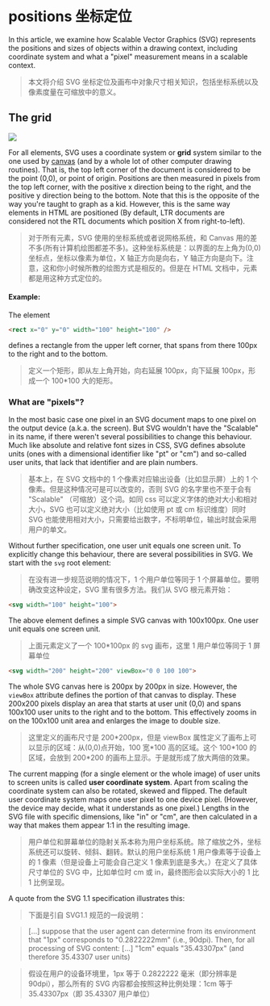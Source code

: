 # positions 坐标定位

In this article, we examine how Scalable Vector Graphics (SVG) represents the positions and sizes of objects within a drawing context, including coordinate system and what a "pixel" measurement means in a scalable context.

> 本文将介绍 SVG 坐标定位及画布中对象尺寸相关知识，包括坐标系统以及像素度量在可缩放中的意义。

## The grid

![](/images/mdnSvg/Canvas_default_grid.png)

For all elements, SVG uses a coordinate system or **grid** system similar to the one used by [canvas](/) (and by a whole lot of other computer drawing routines). That is, the top left corner of the document is considered to be the point (0,0), or point of origin. Positions are then measured in pixels from the top left corner, with the positive x direction being to the right, and the positive y direction being to the bottom. Note that this is the opposite of the way you're taught to graph as a kid. However, this is the same way elements in HTML are positioned (By default, LTR documents are considered not the RTL documents which position X from right-to-left).

> 对于所有元素，SVG 使用的坐标系统或者说网格系统，和 Canvas 用的差不多(所有计算机绘图都差不多)。这种坐标系统是：以界面的左上角为(0,0)坐标点，坐标以像素为单位，X 轴正方向是向右，Y 轴正方向是向下。注意，这和你小时候所教的绘图方式是相反的。但是在 HTML 文档中，元素都是用这种方式定位的。

#### Example:

The element

```html
<rect x="0" y="0" width="100" height="100" />
```

defines a rectangle from the upper left corner, that spans from there 100px to the right and to the bottom.

> 定义一个矩形，即从左上角开始，向右延展 100px，向下延展 100px，形成一个 100\*100 大的矩形。

### What are "pixels"?

In the most basic case one pixel in an SVG document maps to one pixel on the output device (a.k.a. the screen). But SVG wouldn't have the "Scalable" in its name, if there weren't several possibilities to change this behaviour. Much like absolute and relative font sizes in CSS, SVG defines absolute units (ones with a dimensional identifier like "pt" or "cm") and so-called user units, that lack that identifier and are plain numbers.

> 基本上，在 SVG 文档中的 1 个像素对应输出设备（比如显示屏）上的 1 个像素。但是这种情况可是可以改变的，否则 SVG 的名字里也不至于会有 "Scalable" （可缩放）这个词。如同 css 可以定义字体的绝对大小和相对大小，SVG 也可以定义绝对大小（比如使用 pt 或 cm 标识维度）同时 SVG 也能使用相对大小，只需要给出数字，不标明单位，输出时就会采用用户的单文。

Without further specification, one user unit equals one screen unit. To explicitly change this behaviour, there are several possibilities in SVG. We start with the `svg` root element:

> 在没有进一步规范说明的情况下，1 个用户单位等同于 1 个屏幕单位。要明确改变这种设定，SVG 里有很多方法。我们从 SVG 根元素开始：

```html
<svg width="100" height="100">
```

The above element defines a simple SVG canvas with 100x100px. One user unit equals one screen unit.

> 上面元素定义了一个 100\*100px 的 svg 画布，这里 1 用户单位等同于 1 屏幕单位

```html
<svg width="200" height="200" viewBox="0 0 100 100">
```

The whole SVG canvas here is 200px by 200px in size. However, the `viewBox` attribute defines the portion of that canvas to display. These 200x200 pixels display an area that starts at user unit (0,0) and spans 100x100 user units to the right and to the bottom. This effectively zooms in on the 100x100 unit area and enlarges the image to double size.

> 这里定义的画布尺寸是 200\*200px，但是 viewBox 属性定义了画布上可以显示的区域：从(0,0)点开始，100 宽\*100 高的区域。这个 100\*100 的区域，会放到 200\*200 的画布上显示。于是就形成了放大两倍的效果。

The current mapping (for a single element or the whole image) of user units to screen units is called **user coordinate system**. Apart from scaling the coordinate system can also be rotated, skewed and flipped. The default user coordinate system maps one user pixel to one device pixel. (However, the device may decide, what it understands as one pixel.) Lengths in the SVG file with specific dimensions, like "in" or "cm", are then calculated in a way that makes them appear 1:1 in the resulting image.

> 用户单位和屏幕单位的隐射关系本称为用户坐标系统。除了缩放之外，坐标系统还可以旋转、倾斜、翻转。默认的用户坐标系统 1 用户像素等于设备上的 1 像素（但是设备上可能会自己定义 1 像素到底是多大。）在定义了具体尺寸单位的 SVG 中，比如单位时 cm 或 in，最终图形会以实际大小的 1 比 1 比例呈现。

A quote from the SVG 1.1 specification illustrates this:

> 下面是引自 SVG1.1 规范的一段说明：

> \[...\] suppose that the user agent can determine from its environment that "1px" corresponds to "0.2822222mm" (i.e., 90dpi). Then, for all processing of SVG content: \[...\] "1cm" equals "35.43307px" (and therefore 35.43307 user units)

> 假设在用户的设备环境里，1px 等于 0.2822222 毫米（即分辨率是 90dpi），那么所有的 SVG 内容都会按照这种比例处理：1cm 等于 35.43307px（即 35.43307 用户单位）

